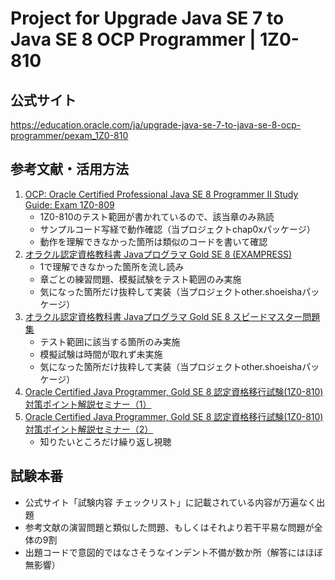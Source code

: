 # Project for Upgrade Java SE 7 to Java SE 8 OCP Programmer | 1Z0-810

## 公式サイト
https://education.oracle.com/ja/upgrade-java-se-7-to-java-se-8-ocp-programmer/pexam_1Z0-810

## 参考文献・活用方法

1. [OCP: Oracle Certified Professional Java SE 8 Programmer II Study Guide: Exam 1Z0-809](https://www.amazon.co.jp/OCP-Certified-Professional-Programmer-1Z0-809/dp/1119067901/ref=sr_1_4?__mk_ja_JP=%E3%82%AB%E3%82%BF%E3%82%AB%E3%83%8A&keywords=ocjp+gold&qid=1556485044&s=gateway&sr=8-4)
    * 1Z0-810のテスト範囲が書かれているので、該当章のみ熟読
    * サンプルコード写経で動作確認（当プロジェクトchap0xパッケージ）
    * 動作を理解できなかった箇所は類似のコードを書いて確認
1. [オラクル認定資格教科書 Javaプログラマ Gold SE 8 (EXAMPRESS)](https://www.amazon.co.jp/%E3%82%AA%E3%83%A9%E3%82%AF%E3%83%AB%E8%AA%8D%E5%AE%9A%E8%B3%87%E6%A0%BC%E6%95%99%E7%A7%91%E6%9B%B8-Java%E3%83%97%E3%83%AD%E3%82%B0%E3%83%A9%E3%83%9E-Gold-SE-EXAMPRESS/dp/479814682X/ref=sr_1_2?__mk_ja_JP=%E3%82%AB%E3%82%BF%E3%82%AB%E3%83%8A&keywords=ocjp+gold&qid=1556485044&s=gateway&sr=8-2)
    * 1で理解できなかった箇所を流し読み
    * 章ごとの練習問題、模擬試験をテスト範囲のみ実施
    * 気になった箇所だけ抜粋して実装（当プロジェクトother.shoeishaパッケージ）
1. [オラクル認定資格教科書 Javaプログラマ Gold SE 8 スピードマスター問題集](https://www.amazon.co.jp/%E3%82%AA%E3%83%A9%E3%82%AF%E3%83%AB%E8%AA%8D%E5%AE%9A%E8%B3%87%E6%A0%BC%E6%95%99%E7%A7%91%E6%9B%B8-Java%E3%83%97%E3%83%AD%E3%82%B0%E3%83%A9%E3%83%9E-Gold-SE-%E3%82%B9%E3%83%94%E3%83%BC%E3%83%89%E3%83%9E%E3%82%B9%E3%82%BF%E3%83%BC%E5%95%8F%E9%A1%8C%E9%9B%86/dp/4798146811/ref=sr_1_3?__mk_ja_JP=%E3%82%AB%E3%82%BF%E3%82%AB%E3%83%8A&keywords=ocjp+gold&qid=1556485044&s=gateway&sr=8-3)
    * テスト範囲に該当する箇所のみ実施
    * 模擬試験は時間が取れず未実施
    * 気になった箇所だけ抜粋して実装（当プロジェクトother.shoeishaパッケージ）
1. [Oracle Certified Java Programmer, Gold SE 8 認定資格移行試験(1Z0-810)対策ポイント解説セミナー（1）](https://www.youtube.com/watch?v=znUxkiOwlK0)
1. [Oracle Certified Java Programmer, Gold SE 8 認定資格移行試験(1Z0-810)対策ポイント解説セミナー（2）](https://www.youtube.com/watch?v=rbiPplV3dMg)
    * 知りたいところだけ繰り返し視聴


## 試験本番

* 公式サイト「試験内容 チェックリスト」に記載されている内容が万遍なく出題
* 参考文献の演習問題と類似した問題、もしくはそれより若干平易な問題が全体の9割
* 出題コードで意図的ではなさそうなインデント不備が数か所（解答にはほぼ無影響）
